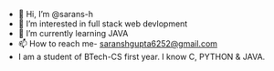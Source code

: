 - 👋 Hi, I’m @sarans-h
- 👀 I’m interested in full stack web devlopment
- 🌱 I’m currently learning JAVA
- 📫 How to reach me- saranshgupta6252@gmail.com
- I am a student of BTech-CS first year. I know C, PYTHON & JAVA.

<!---
sarans-h/sarans-h is a ✨ special ✨ repository because its `README.md` (this file) appears on your GitHub profile.
You can click the Preview link to take a look at your changes.
--->
